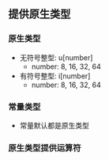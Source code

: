 ## 提供原生类型
### 原生类型
- 无符号整型: u[number]
	- number: 8, 16, 32, 64
- 有符号整型: i[number]
	- number: 8, 16, 32, 64

### 常量类型
- 常量默认都是原生类型

### 原生类型提供运算符
